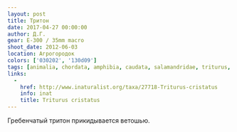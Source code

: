 ```yaml
---
layout: post
title: Тритон
date: 2017-04-27 00:00:00
author: Д.Г.
gear: E-300 / 35mm macro
shoot_date: 2012-06-03
location: Агрогородок
colors: ['030202', '130d09']
tags: [animalia, chordata, amphibia, caudata, salamandridae, triturus, triturus cristatus]
links:
  -
    href: http://www.inaturalist.org/taxa/27718-Triturus-cristatus
    info: inat
    title: Triturus cristatus
---
```

Гребенчатый тритон прикидывается ветошью.
